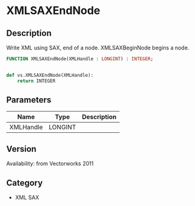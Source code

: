 # XMLSAXEndNode

## Description
Write XML using SAX, end of a node. XMLSAXBeginNode begins a node.

```pascal
FUNCTION XMLSAXEndNode(XMLHandle : LONGINT) : INTEGER;
```

```python

def vs.XMLSAXEndNode(XMLHandle):
    return INTEGER
```

## Parameters
|Name|Type|Description|
|---|---|---|
|XMLHandle|LONGINT||

## Version
Availability: from Vectorworks 2011
## Category
* XML SAX

